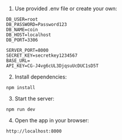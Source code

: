 
1. Use provided .env file or create your own:

```
DB_USER=root
DB_PASSWORD=Password123
DB_NAME=coin
DB_HOST=localhost
DB_PORT=3306

SERVER_PORT=8000
SECRET_KEY=secretkey1234567
BASE_URL=
API_KEY=CG-J4vg6cUL3DjqsuUcDUC1sD5T
```

2. Install dependencies:

```
npm install
```

3. Start the server:

```
npm run dev
```

4. Open the app in your browser:

```
http://localhost:8000
